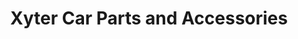 ---
title: "Xyter Car Parts and Accessories"
url: /quezon-city/xyter-car-parts-and-accessories/
shop: car parts
---